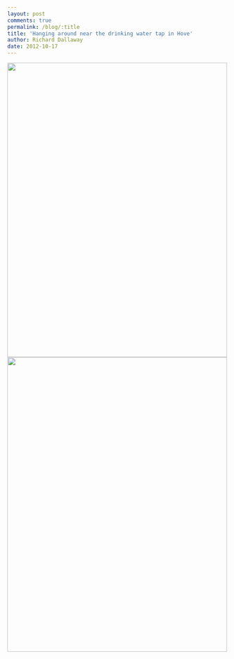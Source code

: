 ```yaml
---
layout: post
comments: true
permalink: /blog/:title
title: 'Hanging around near the drinking water tap in Hove'
author: Richard Dallaway
date: 2012-10-17
---
```


<div>
<a href="//static.skitters.dallaway.com/2012-10-12 07.59.49.jpg">
<img width="500" src="//static.skitters.dallaway.com/2012-10-12 07.59.49.jpg.500.jpg" height="670">
</a>
</div><div>
<a href="//static.skitters.dallaway.com/2012-10-12 07.59.53.jpg">
<img width="500" src="//static.skitters.dallaway.com/2012-10-12 07.59.53.jpg.500.jpg" height="670">
</a>
</div>


   
    
